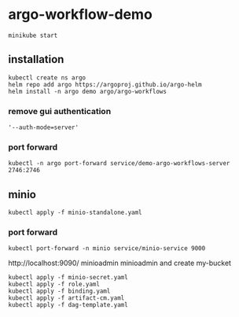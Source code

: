 # argo-workflow-demo

```
minikube start
```

## installation

```
kubectl create ns argo
helm repo add argo https://argoproj.github.io/argo-helm
helm install -n argo demo argo/argo-workflows
```
### remove gui authentication
```
'--auth-mode=server'
```

### port forward
```
kubectl -n argo port-forward service/demo-argo-workflows-server 2746:2746
```


## minio
```
kubectl apply -f minio-standalone.yaml
```
### port forward
```
kubectl port-forward -n minio service/minio-service 9000
```
http://localhost:9090/
minioadmin minioadmin
and create my-bucket

```
kubectl apply -f minio-secret.yaml
kubectl apply -f role.yaml
kubectl apply -f binding.yaml
kubectl apply -f artifact-cm.yaml
kubectl apply -f dag-template.yaml
```
